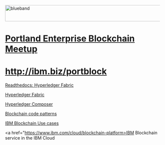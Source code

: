 <img src="https://farm5.staticflickr.com/4503/37148677233_71edc5a37b_o.png" width="1041" height="53" alt="blueband">

# <a href="https://www.meetup.com/Portland-Enterprise-Blockchain-Meetup/">Portland Enterprise Blockchain Meetup</a>

# <a href="https://ibm.biz/portblock">http://ibm.biz/portblock</a>

<a href="https://hyperledger-fabric.readthedocs.io/en/release-1.2/">Readthedocs: Hyperledger Fabric</a>

<a href="https://github.com/hyperledger/fabric">Hyperledger Fabric</a>

<a href="https://composer-playground.mybluemix.net/">Hyperledger Composer</a>

<a href="https://developer.ibm.com/code/patterns/category/blockchain/">Blockchain code patterns</a>

<a href="https://www.ibm.com/blockchain/use-cases/">IBM Blockchain Use cases</a>

<a href="https://www.ibm.com/cloud/blockchain-platform>IBM Blockchain service in the IBM Cloud</a>

